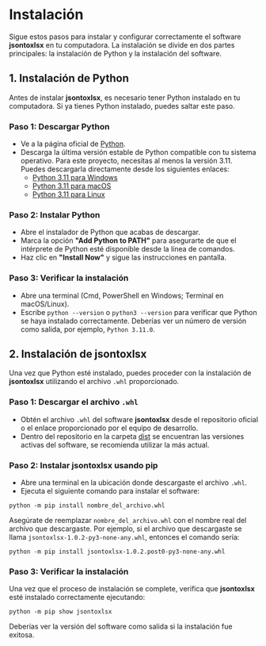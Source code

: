# Instalación

Sigue estos pasos para instalar y configurar correctamente el software **jsontoxlsx** en tu computadora.
La instalación se divide en dos partes principales: la instalación de Python y la instalación del software.

## 1. Instalación de Python

Antes de instalar **jsontoxlsx**, es necesario tener Python instalado en tu computadora. Si ya tienes Python instalado, puedes saltar este paso.

### Paso 1: Descargar Python

- Ve a la página oficial de [Python](https://www.python.org/downloads/).
- Descarga la última versión estable de Python compatible con tu sistema operativo. Para este proyecto, necesitas al menos la versión 3.11. Puedes descargarla directamente desde los siguientes enlaces:
  - [Python 3.11 para Windows](https://www.python.org/ftp/python/3.11.0/python-3.11.0-amd64.exe)
  - [Python 3.11 para macOS](https://www.python.org/ftp/python/3.11.0/python-3.11.0-macos11.pkg)
  - [Python 3.11 para Linux](https://www.python.org/ftp/python/3.11.0/Python-3.11.0.tgz)

### Paso 2: Instalar Python

- Abre el instalador de Python que acabas de descargar.
- Marca la opción **"Add Python to PATH"** para asegurarte de que el intérprete de Python esté disponible desde la línea de comandos.
- Haz clic en **"Install Now"** y sigue las instrucciones en pantalla.

### Paso 3: Verificar la instalación

- Abre una terminal (Cmd, PowerShell en Windows; Terminal en macOS/Linux).
- Escribe `python --version` o `python3 --version` para verificar que Python se haya instalado correctamente. Deberías ver un número de versión como salida, por ejemplo, `Python 3.11.0`.

## 2. Instalación de jsontoxlsx

Una vez que Python esté instalado, puedes proceder con la instalación de **jsontoxlsx** utilizando el archivo `.whl` proporcionado.

### Paso 1: Descargar el archivo `.whl`

- Obtén el archivo `.whl` del software **jsontoxlsx** desde el repositorio oficial o el enlace proporcionado por el equipo de desarrollo.
- Dentro del repositorio en la carpeta [dist](https://github.com/jarayavarela/jsontoxlsx/tree/main/dist) se encuentran las versiones activas del software, se recomienda utilizar la más actual.

### Paso 2: Instalar jsontoxlsx usando pip

- Abre una terminal en la ubicación donde descargaste el archivo `.whl`.
- Ejecuta el siguiente comando para instalar el software:

````
python -m pip install nombre_del_archivo.whl
````

Asegúrate de reemplazar `nombre_del_archivo.whl` con el nombre real del archivo que descargaste. Por ejemplo, si el archivo que descargaste se llama `jsontoxlsx-1.0.2-py3-none-any.whl`, entonces el comando sería:

````
python -m pip install jsontoxlsx-1.0.2.post0-py3-none-any.whl
````

### Paso 3: Verificar la instalación

Una vez que el proceso de instalación se complete, verifica que **jsontoxlsx** esté instalado correctamente ejecutando:

````
python -m pip show jsontoxlsx
````

Deberías ver la versión del software como salida si la instalación fue exitosa.

